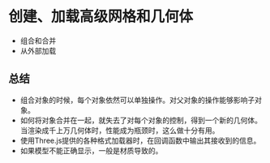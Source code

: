 # 创建、加载高级网格和几何体

- 组合和合并
- 从外部加载


## 总结
- 组合对象的时候，每个对象依然可以单独操作。对父对象的操作能够影响子对象。
- 如何将对象合并在一起，就失去了对每个对象的控制，得到一个新的几何体。当渲染成千上万几何体时，性能成为瓶颈时，这么做十分有用。
- 使用Three.js提供的各种格式加载器时，在回调函数中输出其接收到的信息。
- 如果模型不能正确显示，一般是材质导致的。
